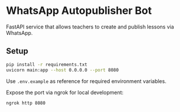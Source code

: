 # WhatsApp Autopublisher Bot

FastAPI service that allows teachers to create and publish lessons via WhatsApp.

## Setup

```bash
pip install -r requirements.txt
uvicorn main:app --host 0.0.0.0 --port 8080
```

Use `.env.example` as reference for required environment variables.

Expose the port via ngrok for local development:

```bash
ngrok http 8080
```
